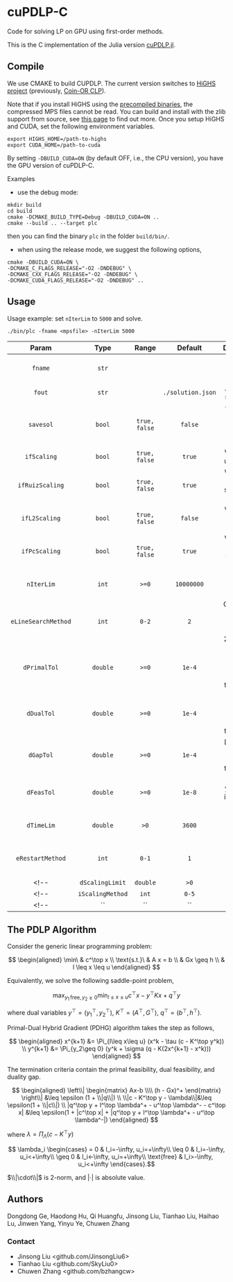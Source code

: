 # cuPDLP-C

Code for solving LP on GPU using first-order methods. 

This is the C implementation of the Julia version [cuPDLP.jl](https://github.com/jinwen-yang/cuPDLP.jl).

## Compile
<!-- We use CMAKE to build CUPDLP. The current version is built on the [Coin-OR CLP project](https://github.com/coin-or/Clp). Please install the dependencies therein. -->

We use CMAKE to build CUPDLP. The current version switches to [HiGHS project](https://highs.dev) (previously, [Coin-OR CLP](https://github.com/coin-or/Clp)). 

Note that if you install HiGHS using the [precompiled binaries](https://github.com/JuliaBinaryWrappers/HiGHS_jll.jl/releases), the compressed MPS files cannot be read.
You can build and install with the zlib support from source, see [this page](https://ergo-code.github.io/HiGHS/dev/interfaces/cpp/link/) to find out more. 
Once you setup HiGHS and CUDA, set the following environment variables.

```shell
export HIGHS_HOME=/path-to-highs
export CUDA_HOME=/path-to-cuda
```


By setting `-DBUILD_CUDA=ON` (by default OFF, i.e., the CPU version), you have the GPU version of cuPDLP-C.

Examples

- use the debug mode:

```shell
mkdir build
cd build
cmake -DCMAKE_BUILD_TYPE=Debug -DBUILD_CUDA=ON ..
cmake --build .. --target plc
```
then you can find the binary `plc` in the folder `build/bin/`.

- when using the release mode, we suggest the following options,

```
cmake -DBUILD_CUDA=ON \
-DCMAKE_C_FLAGS_RELEASE="-O2 -DNDEBUG" \
-DCMAKE_CXX_FLAGS_RELEASE="-O2 -DNDEBUG" \
-DCMAKE_CUDA_FLAGS_RELEASE="-O2 -DNDEBUG" ..
```  

## Usage

Usage example: set `nIterLim` to `5000` and solve.

```shell
./bin/plc -fname <mpsfile> -nIterLim 5000
```

| Param | Type | Range | Default | Description |
|:---:|:---:|:---:|:---:|:---:|
|`fname`|`str`|` `|` `|`.mps` file of the LP instance|
|`fout`|`str`|` `|`./solution.json`|`.json` file to save result|
|`savesol`|`bool`|`true, false`|`false`|whether to write solution to `.json` output|
|`ifScaling`|`bool`|`true, false`|`true`|Whether to use scaling|
|`ifRuizScaling`|`bool`|`true, false`|`true`|Whether to use Ruiz scaling (10 times)|
|`ifL2Scaling`|`bool`|`true, false`|`false`|Whether to use L2 scaling|
|`ifPcScaling`|`bool`|`true, false`|`true`|Whether to use Pock-Chambolle scaling|
|`nIterLim`|`int`|`>=0`|`10000000`|Maximum iteration number|
|`eLineSearchMethod`|`int`|`0-2`|`2`|Choose line search: 0-fixed, 1-Malitsky, 2-Adaptive|
|`dPrimalTol`|`double`|`>=0`|`1e-4`|Primal feasibility tolerance for termination|
|`dDualTol`|`double`|`>=0`|`1e-4`|Dual feasibility tolerance for termination|
|`dGapTol`|`double`|`>=0`|`1e-4`|Duality gap tolerance for termination|
|`dFeasTol`|`double`|`>=0`|`1e-8`|Not used yet, maybe infeasibility tolerance|
|`dTimeLim`|`double`|`>0`|`3600`|Time limit (in seconds)|
|`eRestartMethod`|`int`|`0-1`|`1`|Choose restart: 0-none, 1-GPU|
<!-- |`dScalingLimit`|`double`|`>0`|`1`|Maybe to control scaling magnitude| -->
<!-- |`iScalingMethod`|`int`|`0-5`|`0`|Which scaling to use: 0-Column, 1-Row, 2-Col&Row, 3-Ruiz, 4-Col&Row&Obj, 5-Ruiz| -->
<!-- |``|``|``|``|| -->





## The PDLP Algorithm
Consider the generic linear programming problem:

$$
\begin{aligned}
\min\ & c^\top x \\
\text{s.t.}\ & A x = b \\
& Gx \geq h \\
& l \leq x \leq u
\end{aligned}
$$

Equivalently, we solve the following saddle-point problem,

$$
\max_{y_1\,\text{free}, y_2\geq 0}\min_{l\leq x\leq u}c^\top x - y^\top Kx + q^\top y
$$

where dual variables $y^\top=(y_1^\top, y_2^\top)$, $K^\top = (A^\top, G^\top)$, $q^\top=(b^\top, h^\top)$.

Primal-Dual Hybrid Gradient (PDHG) algorithm takes the step as follows,

$$
\begin{aligned}
x^{k+1} &= \Pi_{l\leq x\leq u} (x^k - \tau (c - K^\top y^k)) \\
y^{k+1} &= \Pi_{y_2\geq 0} (y^k + \sigma (q - K(2x^{k+1} - x^k)))
\end{aligned}
$$

The termination criteria contain the primal feasibility, dual feasibility, and duality gap.

$$
\begin{aligned}
\left\\| \begin{matrix} Ax-b \\\\ (h - Gx)^+ \end{matrix} \right\\| &\leq \epsilon (1 + \\|q\\|) \\
\\|c - K^\top y - \lambda\\|&\leq \epsilon(1 + \\|c\\|) \\
|q^\top y + l^\top \lambda^+ - u^\top \lambda^- - c^\top x| &\leq \epsilon(1 + |c^\top x| + |q^\top y + l^\top \lambda^+ - u^\top \lambda^-|)
\end{aligned}
$$

where $\lambda = \Pi_\Lambda(c - K^\top y)$

$$
\lambda_i \begin{cases} = 0 & l_i=-\infty, u_i=+\infty\\
\leq 0 & l_i=-\infty, u_i<+\infty\\ 
\geq 0 & l_i<-\infty, u_i=+\infty\\ 
\text{free} & l_i>-\infty, u_i<+\infty  \end{cases}.$$

$\\|\cdot\\|$ is 2-norm, and $|\cdot|$ is absolute value.

## Authors

Dongdong Ge, Haodong Hu, Qi Huangfu, Jinsong Liu, Tianhao Liu, Haihao Lu, Jinwen Yang, Yinyu Ye, Chuwen Zhang

### Contact
- Jinsong Liu  <github.com/JinsongLiu6>
- Tianhao Liu  <github.com/SkyLiu0>
- Chuwen Zhang <github.com/bzhangcw>
